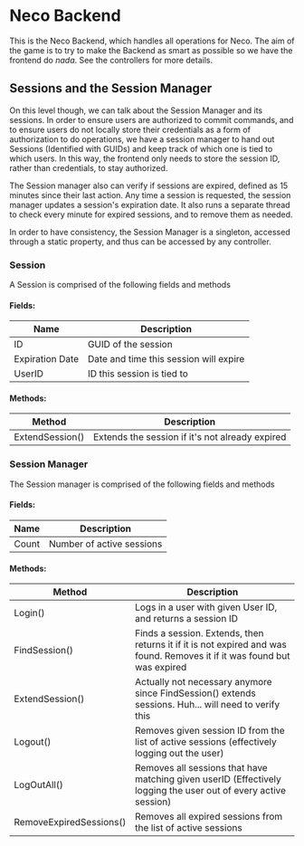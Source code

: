 # Neco Backend
This is the Neco Backend, which handles all operations for Neco. The aim of the game is to try to make the Backend as smart as possible so we have the frontend do *nada*. See the controllers for more details.


## Sessions and the Session Manager
On this level though, we can talk about the Session Manager and its sessions. In order to ensure users are authorized to commit commands, and to ensure users do not locally store their credentials as a form of authorization to do operations, we have a session manager to hand out Sessions (Identified with GUIDs) and keep track of which one is tied to which users. In this way, the frontend only needs to store the session ID, rather than credentials, to stay authorized.

The Session manager also can verify if sessions are expired, defined as 15 minutes since their last action. Any time a session is requested, the session manager updates a session's expiration date. It also runs a separate thread to check every minute for expired sessions, and to remove them as needed.

In order to have consistency, the Session Manager is a singleton, accessed through a static property, and thus can be accessed by any controller.

### Session
A Session is comprised of the following fields and methods

#### Fields:
|Name|Description|
|-|-|
|ID|GUID of the session|
|Expiration Date|Date and time this session will expire|
|UserID|ID this session is tied to|

#### Methods:
|Method|Description|
|-|-|
|ExtendSession()|Extends the session if it's not already expired|

### Session Manager
The Session manager is comprised of the following fields and methods

#### Fields:
|Name|Description|
|-|-|
|Count|Number of active sessions|

#### Methods:
|Method|Description|
|-|-|
|Login()|Logs in a user with given User ID, and returns a session ID|
|FindSession()|Finds a session. Extends, then returns it if it is not expired and was found. Removes it if it was found but was expired|
|ExtendSession()|Actually not necessary anymore since FindSession() extends sessions. Huh... will need to verify this|
|Logout()|Removes given session ID from the list of active sessions (effectively logging out the user)|
|LogOutAll()|Removes all sessions that have matching given userID (Effectively logging the user out of every active session)|
|RemoveExpiredSessions()|Removes all expired sessions from the list of active sessions|
